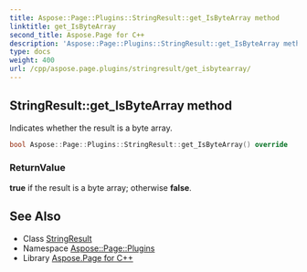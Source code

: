 ```yaml
---
title: Aspose::Page::Plugins::StringResult::get_IsByteArray method
linktitle: get_IsByteArray
second_title: Aspose.Page for C++
description: 'Aspose::Page::Plugins::StringResult::get_IsByteArray method. Indicates whether the result is a byte array in C++.'
type: docs
weight: 400
url: /cpp/aspose.page.plugins/stringresult/get_isbytearray/
---
```

## StringResult::get_IsByteArray method


Indicates whether the result is a byte array.

```cpp
bool Aspose::Page::Plugins::StringResult::get_IsByteArray() override
```


### ReturnValue

**true** if the result is a byte array; otherwise **false**.

## See Also

* Class [StringResult](../)
* Namespace [Aspose::Page::Plugins](../../)
* Library [Aspose.Page for C++](../../../)
